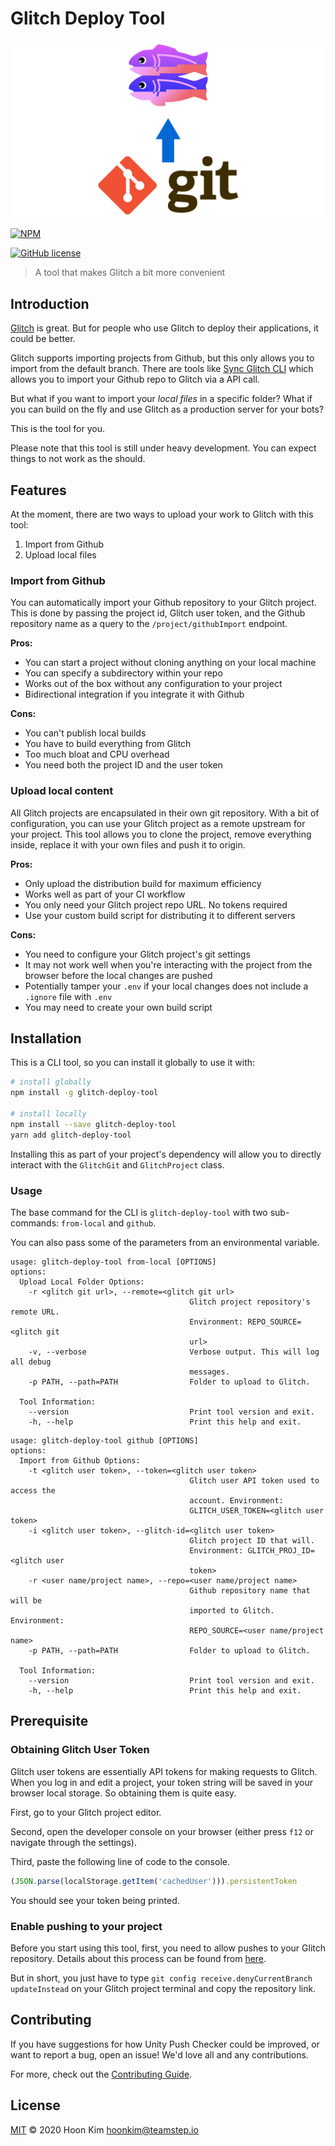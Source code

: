 # Glitch Deploy Tool

![cover](img/cover.png)

[![NPM](https://nodei.co/npm/glitch-deploy-tool.png?downloads=true)](https://www.npmjs.com/package/glitch-deploy-tool)

[![GitHub license](https://img.shields.io/github/license/hoonsubin/glitch-deploy-tool.svg)](https://github.com/hoonsubin/glitch-deploy-tool/blob/main/LICENSE)

> A tool that makes Glitch a bit more convenient

## Introduction

[Glitch](https://glitch.com/) is great.
But for people who use Glitch to deploy their applications, it could be better.

Glitch supports importing projects from Github, but this only allows you to import from the default branch.
There are tools like [Sync Glitch CLI](https://github.com/glitch-tools/sync-glitch-cli) which allows you to import your Github repo to Glitch via a API call.

But what if you want to import your *local files* in a specific folder?
What if you can build on the fly and use Glitch as a production server for your bots?

This is the tool for you.

Please note that this tool is still under heavy development.
You can expect things to not work as the should.

## Features

At the moment, there are two ways to upload your work to Glitch with this tool:

1. Import from Github
2. Upload local files

### Import from Github

You can automatically import your Github repository to your Glitch project.
This is done by passing the project id, Glitch user token, and the Github repository name as a query to the `/project/githubImport` endpoint.

**Pros:**

- You can start a project without cloning anything on your local machine
- You can specify a subdirectory within your repo
- Works out of the box without any configuration to your project
- Bidirectional integration if you integrate it with Github

**Cons:**

- You can't publish local builds
- You have to build everything from Glitch
- Too much bloat and CPU overhead
- You need both the project ID and the user token

### Upload local content

All Glitch projects are encapsulated in their own git repository.
With a bit of configuration, you can use your Glitch project as a remote upstream for your project.
This tool allows you to clone the project, remove everything inside, replace it with your own files and push it to origin.

**Pros:**

- Only upload the distribution build for maximum efficiency
- Works well as part of your CI workflow
- You only need your Glitch project repo URL. No tokens required
- Use your custom build script for distributing it to different servers

**Cons:**

- You need to configure your Glitch project's git settings
- It may not work well when you're interacting with the project from the browser before the local changes are pushed
- Potentially tamper your `.env` if your local changes does not include a `.ignore` file with `.env`
- You may need to create your own build script

## Installation

This is a CLI tool, so you can install it globally to use it with:

```sh
# install globally
npm install -g glitch-deploy-tool

# install locally
npm install --save glitch-deploy-tool
yarn add glitch-deploy-tool
```

Installing this as part of your project's dependency will allow you to directly interact with the `GlitchGit` and `GlitchProject` class.

### Usage

The base command for the CLI is `glitch-deploy-tool` with two sub-commands: `from-local` and `github`.

You can also pass some of the parameters from an environmental variable.

```
usage: glitch-deploy-tool from-local [OPTIONS]
options:
  Upload Local Folder Options:
    -r <glitch git url>, --remote=<glitch git url>
                                        Glitch project repository's remote URL.
                                        Environment: REPO_SOURCE=<glitch git
                                        url>
    -v, --verbose                       Verbose output. This will log all debug
                                        messages.
    -p PATH, --path=PATH                Folder to upload to Glitch.

  Tool Information:
    --version                           Print tool version and exit.
    -h, --help                          Print this help and exit.

```

```
usage: glitch-deploy-tool github [OPTIONS]
options:
  Import from Github Options:
    -t <glitch user token>, --token=<glitch user token>
                                        Glitch user API token used to access the
                                        account. Environment:
                                        GLITCH_USER_TOKEN=<glitch user token>
    -i <glitch user token>, --glitch-id=<glitch user token>
                                        Glitch project ID that will.
                                        Environment: GLITCH_PROJ_ID=<glitch user
                                        token>
    -r <user name/project name>, --repo=<user name/project name>
                                        Github repository name that will be
                                        imported to Glitch. Environment:
                                        REPO_SOURCE=<user name/project name>
    -p PATH, --path=PATH                Folder to upload to Glitch.

  Tool Information:
    --version                           Print tool version and exit.
    -h, --help                          Print this help and exit.

```

## Prerequisite

### Obtaining Glitch User Token

Glitch user tokens are essentially API tokens for making requests to Glitch.
When you log in and edit a project, your token string will be saved in your browser local storage.
So obtaining them is quite easy.

First, go to your Glitch project editor.

Second, open the developer console on your browser (either press `f12` or navigate through the settings).

Third, paste the following line of code to the console.

```js
(JSON.parse(localStorage.getItem('cachedUser'))).persistentToken
```

You should see your token being printed.

### Enable pushing to your project

Before you start using this tool, first, you need to allow pushes to your Glitch repository.
Details about this process can be found from [here](https://glitch.happyfox.com/kb/article/85-how-do-i-push-code-that-i-created-locally-to-my-project-on-glitch/).

But in short, you just have to type `git config receive.denyCurrentBranch updateInstead` on your Glitch project terminal and copy the repository link.

## Contributing

If you have suggestions for how Unity Push Checker could be improved, or want to report a bug, open an issue! We'd love all and any contributions.

For more, check out the [Contributing Guide](CONTRIBUTING.md).

## License

[MIT](LICENSE) © 2020 Hoon Kim <hoonkim@teamstep.io>